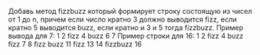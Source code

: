 Добавь метод fizzbuzz который формирует строку состоящую из чисел от 1 до n,
причем если число кратно 3 должно выводится fizz, если кратно 5 выводится buzz,
если кратно и 3 и 5 тогда fizzbuzz.
Пример вывода для 7:
1
2
fizz
4
buzz
6
7
Пример строки для 16:
1
2
fizz
4
buzz
fizz
7
8
fizz
buzz
11
fizz
13
14
fizzbuzz
16
